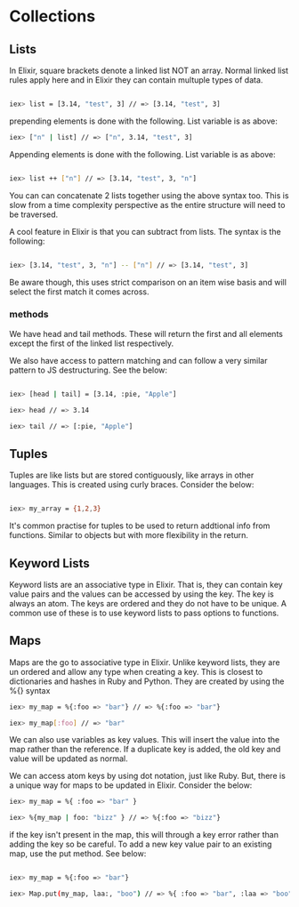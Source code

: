 # Collections

## Lists

In Elixir, square brackets denote a linked list NOT an array. Normal linked list rules apply here and in Elixir they can contain multuple types of data.

```bash

iex> list = [3.14, "test", 3] // => [3.14, "test", 3]

```

prepending elements is done with the following. List variable is as above:

```bash
iex> ["n" | list] // => ["n", 3.14, "test", 3]


```

Appending elements is done with the following. List variable is as above:

```bash

iex> list ++ ["n"] // => [3.14, "test", 3, "n"]

```

You can can concatenate 2 lists together using the above syntax too. This is slow from a time complexity perspective as the entire structure will need to be traversed.

A cool feature in Elixir is that you can subtract from lists. The syntax is the following:

```bash

iex> [3.14, "test", 3, "n"] -- ["n"] // => [3.14, "test", 3]

```

Be aware though, this uses strict comparison on an item wise basis and will select the first match it comes across.

### methods

We have head and tail methods. These will return the first and all elements except the first of the linked list respectively.

We also have access to pattern matching and can follow a very similar pattern to JS destructuring. See the below:

```bash

iex> [head | tail] = [3.14, :pie, "Apple"]

iex> head // => 3.14

iex> tail // => [:pie, "Apple"]

```

## Tuples

Tuples are like lists but are stored contiguously, like arrays in other languages. This is created using curly braces. Consider the below:

```bash

iex> my_array = {1,2,3}

```

It's common practise for tuples to be used to return addtional info from functions. Similar to objects but with more flexibility in the return.


## Keyword Lists

Keyword lists are an associative type in Elixir. That is, they can contain key value pairs and the values can be accessed by using the key. The key is always an atom. The keys are ordered and they do not have to be unique. A common use of these is to use keyword lists to pass options to functions.


## Maps

Maps are the go to associative type in Elixir. Unlike keyword lists, they are un ordered and allow any type when creating a key. This is closest to dictionaries and hashes in Ruby and Python. They are created by using the %{} syntax

```bash
iex> my_map = %{:foo => "bar"} // => %{:foo => "bar"}

iex> my_map[:foo] // => "bar"

```

We can also use variables as key values. This will insert the value into the map rather than the reference. If a duplicate key is added, the old key and value will be updated as normal.

We can access atom keys by using dot notation, just like Ruby. But, there is a unique way for maps to be updated in Elixir. Consider the below:

```bash
iex> my_map = %{ :foo => "bar" }

iex> %{my_map | foo: "bizz" } // => %{:foo => "bizz"}

```

if the key isn't present in the map, this will through a key error rather than adding the key so be careful. To add a new key value pair to an existing map, use the put method. See below:

```bash

iex> my_map = %{:foo => "bar"}

iex> Map.put(my_map, laa:, "boo") // => %{ :foo => "bar", :laa => "boo" }

```

